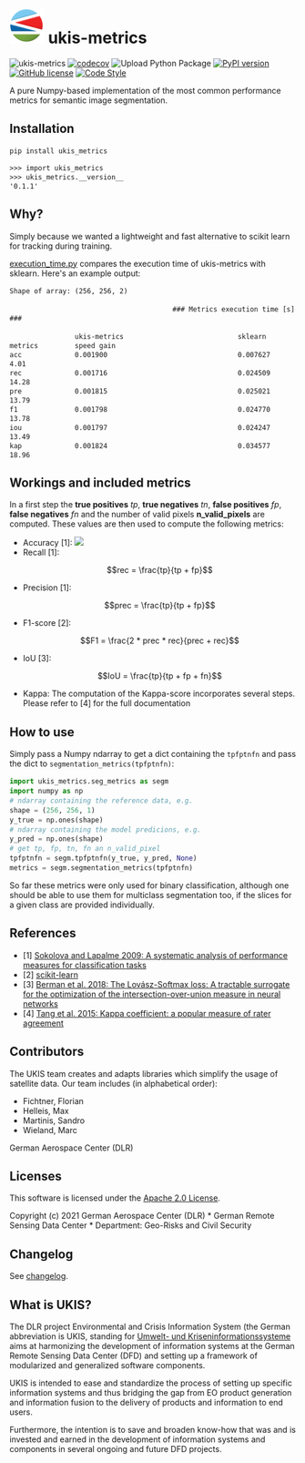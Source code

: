 # [![UKIS](img/ukis-logo.png)](https://www.dlr.de/eoc/en/desktopdefault.aspx/tabid-5413/10560_read-21914/) ukis-metrics

![ukis-metrics](https://github.com/dlr-eoc/ukis-metrics/workflows/ukis-metrics/badge.svg)
[![codecov](https://codecov.io/gh/dlr-eoc/ukis-metrics/branch/main/graph/badge.svg)](https://codecov.io/gh/dlr-eoc/ukis-metrics)
![Upload Python Package](https://github.com/dlr-eoc/ukis-metrics/workflows/Upload%20Python%20Package/badge.svg)
[![PyPI version](https://img.shields.io/pypi/v/ukis-metrics)](https://pypi.python.org/pypi/ukis-metrics/)
[![GitHub license](https://img.shields.io/badge/License-Apache%202.0-blue.svg)](LICENSE)
[![Code Style](https://img.shields.io/badge/code%20style-black-000000.svg)](https://black.readthedocs.io/en/stable/)

A pure Numpy-based implementation of the most common performance metrics for semantic image segmentation. 

## Installation
```shell
pip install ukis_metrics
```

```shell
>>> import ukis_metrics
>>> ukis_metrics.__version__
'0.1.1'
```

## Why?
Simply because we wanted a lightweight and fast alternative to scikit learn for tracking during training. 

[execution_time.py](https://github.com/dlr-eoc/ukis-metrics/blob/main/performance/execution_time.py)
compares the execution time of ukis-metrics with sklearn. Here's an example output:
```
Shape of array: (256, 256, 2)

                                        ### Metrics execution time [s] ###

                ukis-metrics                            sklearn metrics         speed gain
acc             0.001900                                0.007627                4.01
rec             0.001716                                0.024509                14.28
pre             0.001815                                0.025021                13.79
f1              0.001798                                0.024770                13.78
iou             0.001797                                0.024247                13.49
kap             0.001824                                0.034577                18.96
```

## Workings and included metrics
In a first step the **true positives** *tp*, **true negatives** *tn*, **false positives** *fp*, **false negatives** *fn*
and the number of valid pixels **n_valid_pixels** are computed. These values are then used to compute the following 
metrics:
- Accuracy [1]:
  <img src="https://render.githubusercontent.com/render/math?math=acc = \frac{tp + tn}{tp + fn + fp + tn}">
- Recall [1]:
  ```math
  rec = \frac{tp}{tp + fp}
  ```
- Precision [1]:
  ```math
  prec = \frac{tp}{tp + fp}
  ```
- F1-score [2]:
  ```math
  F1 = \frac{2 * prec * rec}{prec + rec}
  ```
- IoU [3]:
  ```math
  IoU = \frac{tp}{tp + fp + fn}
  ```  
- Kappa: The computation of the Kappa-score incorporates several steps. Please refer to [4] for the full 
  documentation

## How to use
Simply pass a Numpy ndarray to get a dict containing the `tpfptnfn` and pass the dict to `segmentation_metrics(tpfptnfn)`:
```python 
import ukis_metrics.seg_metrics as segm
import numpy as np
# ndarray containing the reference data, e.g.
shape = (256, 256, 1)
y_true = np.ones(shape)
# ndarray containing the model predicions, e.g.
y_pred = np.ones(shape)
# get tp, fp, tn, fn an n_valid_pixel
tpfptnfn = segm.tpfptnfn(y_true, y_pred, None)
metrics = segm.segmentation_metrics(tpfptnfn)
```
So far these metrics were only used for binary classification, although one should be able to use them for 
multiclass segmentation too, if the slices for a given class are provided individually.

## References
- [1] [Sokolova and Lapalme 2009: A systematic analysis of performance measures for classification tasks](https://www.researchgate.net/publication/222674734_A_systematic_analysis_of_performance_measures_for_classification_tasks)
- [2] [scikit-learn](https://scikit-learn.org/stable/modules/model_evaluation.html)
- [3] [Berman et al. 2018: The Lovász-Softmax loss: A tractable surrogate for the optimization of 
  the intersection-over-union measure in neural networks](https://arxiv.org/pdf/1705.08790.pdf)
- [4] [Tang et al. 2015: Kappa coefficient: a popular measure of rater agreement](https://www.ncbi.nlm.nih.gov/pmc/articles/PMC4372765/) 


## Contributors
The UKIS team creates and adapts libraries which simplify the usage of satellite data. Our team includes (in alphabetical order):
* Fichtner, Florian
* Helleis, Max
* Martinis, Sandro
* Wieland, Marc

German Aerospace Center (DLR)

## Licenses
This software is licensed under the [Apache 2.0 License](https://github.com/dlr-eoc/ukis-metrics/blob/main/LICENSE).

Copyright (c) 2021 German Aerospace Center (DLR) * German Remote Sensing Data Center * Department: Geo-Risks and Civil Security

## Changelog
See [changelog](https://github.com/dlr-eoc/ukis-metrics/blob/main/CHANGELOG.md).


## What is UKIS?
The DLR project Environmental and Crisis Information System (the German abbreviation is UKIS, standing for [Umwelt- und Kriseninformationssysteme](https://www.dlr.de/eoc/en/desktopdefault.aspx/tabid-5413/10560_read-21914/) aims at harmonizing the development of information systems at the German Remote Sensing Data Center (DFD) and setting up a framework of modularized and generalized software components.

UKIS is intended to ease and standardize the process of setting up specific information systems and thus bridging the gap from EO product generation and information fusion to the delivery of products and information to end users.

Furthermore, the intention is to save and broaden know-how that was and is invested and earned in the development of information systems and components in several ongoing and future DFD projects.
